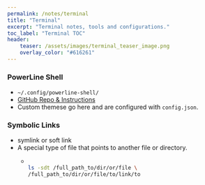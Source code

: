 ```yaml
---
permalink: /notes/terminal
title: "Terminal"
excerpt: "Terminal notes, tools and configurations."
toc_label: "Terminal TOC"
header:
    teaser: /assets/images/terminal_teaser_image.png
    overlay_color: "#616261"
---
```


### PowerLine Shell
- ```~/.config/powerline-shell/```
- [GitHub Repo & Instructions](https://github.com/b-ryan/powerline-shell)
- Custom themese go here and are configured with ```config.json```.

### Symbolic Links 

- symlink or soft link
- A special type of file that points to another file or directory.
	- ```bash

	  ls -sdt /full_path_to/dir/or/file \
	  /full_path_to/dir/or/file/to/link/to

	  ```

